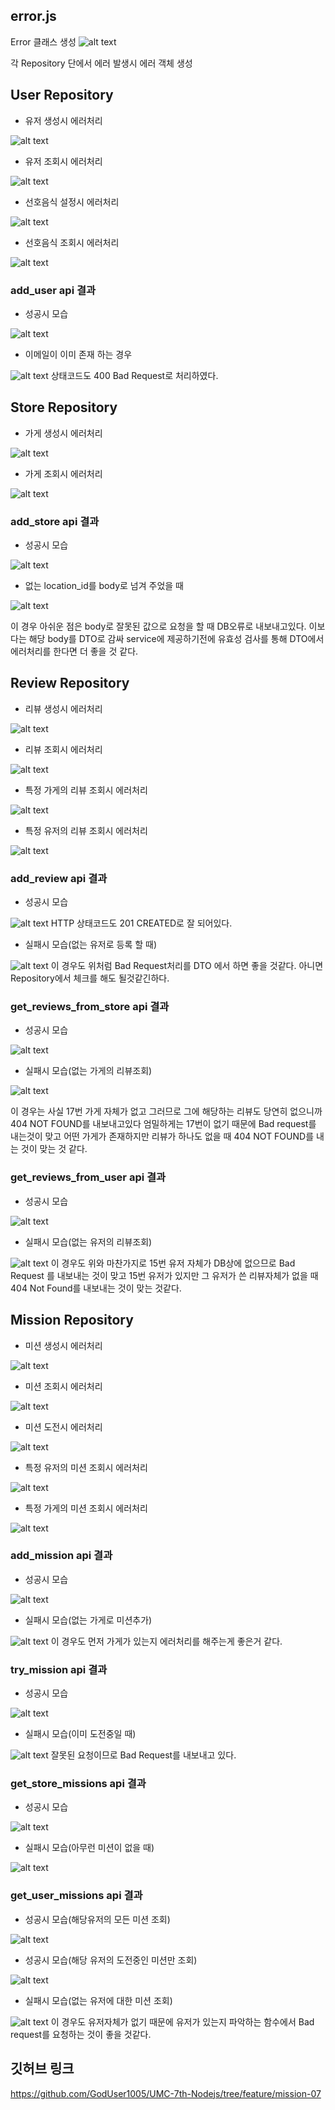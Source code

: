 ## error.js

Error 클래스 생성
![alt text](error_js.png)

각 Repository 단에서 에러 발생시 에러 객체 생성

## User Repository

- 유저 생성시 에러처리

![alt text](addUser_error.png)

- 유저 조회시 에러처리

![alt text](getUser_error.png)

- 선호음식 설정시 에러처리

![alt text](setPreference_error.png)

- 선호음식 조회시 에러처리

![alt text](getPreference_error.png)

### add_user api 결과

- 성공시 모습

![alt text](add_user_api_result_success.png)

- 이메일이 이미 존재 하는 경우

![alt text](add_user_api_result_fail.png)
상태코드도 400 Bad Request로 처리하였다.


## Store Repository

- 가게 생성시 에러처리

![alt text](add_store_error.png)

- 가게 조회시 에러처리

![alt text](get_store_error.png)

### add_store api 결과

- 성공시 모습

![alt text](add_store_api_result_success.png)

- 없는 location_id를 body로 넘겨 주었을 때

![alt text](add_store_api_result_fail.png)

이 경우 아쉬운 점은 body로 잘못된 값으로 요청을 할 때 DB오류로 내보내고있다.
이보다는 해당 body를 DTO로 감싸 service에 제공하기전에 유효성 검사를 통해 DTO에서 에러처리를 한다면 더 좋을 것 같다.


## Review Repository

- 리뷰 생성시 에러처리

![alt text](add_review_error.png)

- 리뷰 조회시 에러처리

![alt text](get_review_error.png)

- 특정 가게의 리뷰 조회시 에러처리

![alt text](get_review_store_error.png)

- 특정 유저의 리뷰 조회시 에러처리

![alt text](get_review_user_error.png)

### add_review api 결과

- 성공시 모습

![alt text](add_review_api_result_success.png)
HTTP 상태코드도 201 CREATED로 잘 되어있다.

- 실패시 모습(없는 유저로 등록 할 때)

![alt text](add_review_api_result_fail.png)
이 경우도 위처럼 Bad Request처리를 DTO 에서 하면 좋을 것같다.
아니면 Repository에서 체크를 해도 될것같긴하다.

### get_reviews_from_store api 결과

- 성공시 모습

![alt text](get_review_store_api_success.png)

- 실패시 모습(없는 가게의 리뷰조회)

![alt text](get_review_store_api_fail.png)

이 경우는 사실 17번 가게 자체가 없고 그러므로 그에 해당하는 리뷰도 당연히 없으니까 404 NOT FOUND를 내보내고있다
엄밀하게는 17번이 없기 때문에 Bad request를 내는것이 맞고 어떤 가게가 존재하지만 리뷰가 하나도 없을 때 404 NOT FOUND를 내는 것이 맞는 것 같다.

### get_reviews_from_user api 결과

- 성공시 모습

![alt text](get_review_user_api_success.png)

- 실패시 모습(없는 유저의 리뷰조회)

![alt text](get_review_user_api_fail.png)
이 경우도 위와 마찬가지로 15번 유저 자체가 DB상에 없으므로 Bad Request 를 내보내는 것이 맞고 15번 유저가 있지만 그 유저가 쓴 리뷰자체가 없을 때 404 Not Found를 내보내는 것이 맞는 것같다.


## Mission Repository

- 미션 생성시 에러처리

![alt text](add_mission_error.png)

- 미션 조회시 에러처리

![alt text](get_mission_error.png)

- 미션 도전시 에러처리

![alt text](try_mission_error.png)

- 특정 유저의 미션 조회시 에러처리

![alt text](get_mission_user_error.png)

- 특정 가게의 미션 조회시 에러처리

![alt text](get_mission_store_error.png)


### add_mission api 결과

- 성공시 모습

![alt text](add_mission_result_success.png)

- 실패시 모습(없는 가게로 미션추가)

![alt text](add_mission_result_fail.png)
이 경우도 먼저 가게가 있는지 에러처리를 해주는게 좋은거 같다.


### try_mission api 결과

- 성공시 모습

![alt text](try_mission_api_result_success.png)

- 실패시 모습(이미 도전중일 때)

![alt text](try_mission_api_result_fail.png)
잘못된 요청이므로 Bad Request를 내보내고 있다.


### get_store_missions api 결과

- 성공시 모습

![alt text](get_store_missions_api_result_success.png)

- 실패시 모습(아무런 미션이 없을 때)

![alt text](get_store_missions_api_result_fail.png)


### get_user_missions api 결과

- 성공시 모습(해당유저의 모든 미션 조회)

![alt text](get_user_missions_api_result_success_1.png)

- 성공시 모습(해당 유저의 도전중인 미션만 조회)

![alt text](get_user_missions_api_result_success_2.png)

- 실패시 모습(없는 유저에 대한 미션 조회)

![alt text](get_user_missions_api_result_fail.png)
이 경우도 유저자체가 없기 때문에 유저가 있는지 파악하는 함수에서 Bad request를 요청하는 것이 좋을 것같다.


## 깃허브 링크
https://github.com/GodUser1005/UMC-7th-Nodejs/tree/feature/mission-07






